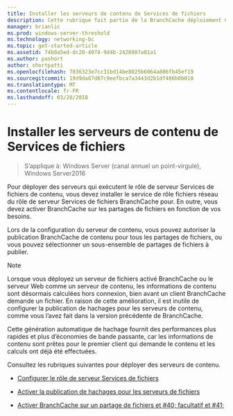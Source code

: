 ```yaml
---
title: Installer les serveurs de contenu de Services de fichiers
description: Cette rubrique fait partie de la BranchCache déploiement Guide pour Windows Server2016, qui montre comment déployer BranchCache en mode de cache distribué et hébergé d’optimiser l’utilisation de la bande passante réseau étendu dans les filiales
manager: brianlic
ms.prod: windows-server-threshold
ms.technology: networking-bc
ms.topic: get-started-article
ms.assetid: 74b0a5ed-dc20-4974-9d4b-2426987a01a1
ms.author: pashort
author: shortpatti
ms.openlocfilehash: 7036323e7cc31bd14be8025b6064a806fb45ef19
ms.sourcegitcommit: 19d9da87d87c9eefbca7a3443d2b1df486b0b010
ms.translationtype: MT
ms.contentlocale: fr-FR
ms.lasthandoff: 03/28/2018
---
```

# <a name="install-file-services-content-servers"></a>Installer les serveurs de contenu de Services de fichiers

>S’applique à: Windows Server (canal annuel un point-virgule), Windows Server2016

Pour déployer des serveurs qui exécutent le rôle de serveur Services de fichiers de contenu, vous devez installer le service de rôle fichiers réseau du rôle de serveur Services de fichiers BranchCache pour. En outre, vous devez activer BranchCache sur les partages de fichiers en fonction de vos besoins.  
  
Lors de la configuration du serveur de contenu, vous pouvez autoriser la publication BranchCache de contenu pour tous les partages de fichiers, ou vous pouvez sélectionner un sous-ensemble de partages de fichiers à publier.  
  
> [!NOTE]  
> Lorsque vous déployez un serveur de fichiers activé BranchCache ou le serveur Web comme un serveur de contenu, les informations de contenu sont désormais calculées hors connexion, bien avant un client BranchCache demande un fichier. En raison de cette amélioration, il est inutile de configurer la publication de hachages pour les serveurs de contenu, comme vous l’avez fait dans la version précédente de BranchCache.  
>   
> Cette génération automatique de hachage fournit des performances plus rapides et plus d’économies de bande passante, car les informations de contenu sont prêtes pour le premier client qui demande le contenu et les calculs ont déjà été effectuées.  
  
Consultez les rubriques suivantes pour déployer des serveurs de contenu.  
  
-   [Configurer le rôle de serveur Services de fichiers](../../branchcache/deploy/Configure-the-File-Services-server-role.md)  
  
-   [Activer la publication de hachages pour les serveurs de fichiers](../../branchcache/deploy/Enable-Hash-Publication-for-File-Servers.md)  
  
-   [Activer BranchCache sur un partage de fichiers et #40; facultatif et #41;](../../branchcache/deploy/enable-bc-on-file-share.md)  
  



